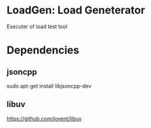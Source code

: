 LoadGen: Load Geneterator
=========================

Executer of load test tool

# Dependencies

## jsoncpp
sudo apt-get install libjsoncpp-dev

## libuv
https://github.com/joyent/libuv

